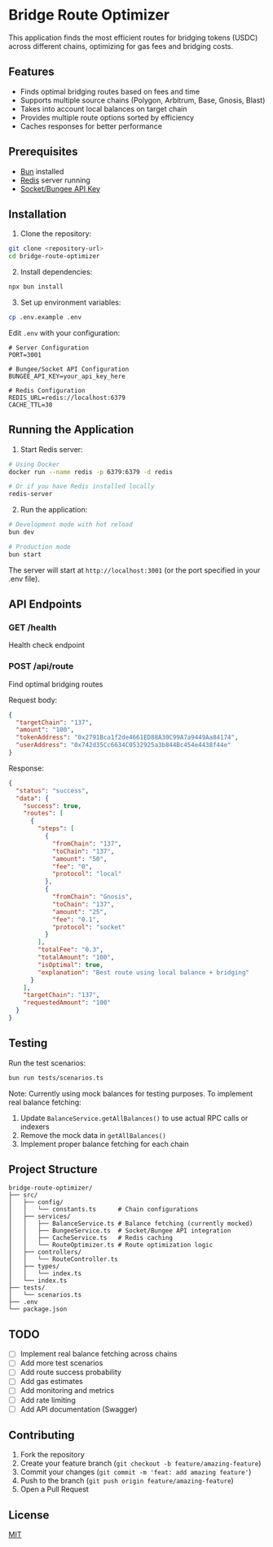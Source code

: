 # Bridge Route Optimizer

This application finds the most efficient routes for bridging tokens (USDC) across different chains, optimizing for gas fees and bridging costs.

## Features

- Finds optimal bridging routes based on fees and time
- Supports multiple source chains (Polygon, Arbitrum, Base, Gnosis, Blast)
- Takes into account local balances on target chain
- Provides multiple route options sorted by efficiency
- Caches responses for better performance

## Prerequisites

- [Bun](https://bun.sh/) installed
- [Redis](https://redis.io/) server running
- [Socket/Bungee API Key](https://docs.socket.tech/)

## Installation

1. Clone the repository:
```bash
git clone <repository-url>
cd bridge-route-optimizer
```

2. Install dependencies:
```bash
npx bun install
```

3. Set up environment variables:
```bash
cp .env.example .env
```

Edit `.env` with your configuration:
```env
# Server Configuration
PORT=3001

# Bungee/Socket API Configuration
BUNGEE_API_KEY=your_api_key_here

# Redis Configuration
REDIS_URL=redis://localhost:6379
CACHE_TTL=30
```

## Running the Application

1. Start Redis server:
```bash
# Using Docker
docker run --name redis -p 6379:6379 -d redis

# Or if you have Redis installed locally
redis-server
```

2. Run the application:
```bash
# Development mode with hot reload
bun dev

# Production mode
bun start
```

The server will start at `http://localhost:3001` (or the port specified in your .env file).

## API Endpoints

### GET /health
Health check endpoint

### POST /api/route
Find optimal bridging routes

Request body:
```json
{
  "targetChain": "137",
  "amount": "100",
  "tokenAddress": "0x2791Bca1f2de4661ED88A30C99A7a9449Aa84174",
  "userAddress": "0x742d35Cc6634C0532925a3b844Bc454e4438f44e"
}
```

Response:
```json
{
  "status": "success",
  "data": {
    "success": true,
    "routes": [
      {
        "steps": [
          {
            "fromChain": "137",
            "toChain": "137",
            "amount": "50",
            "fee": "0",
            "protocol": "local"
          },
          {
            "fromChain": "Gnosis",
            "toChain": "137",
            "amount": "25",
            "fee": "0.1",
            "protocol": "socket"
          }
        ],
        "totalFee": "0.3",
        "totalAmount": "100",
        "isOptimal": true,
        "explanation": "Best route using local balance + bridging"
      }
    ],
    "targetChain": "137",
    "requestedAmount": "100"
  }
}
```

## Testing

Run the test scenarios:
```bash
bun run tests/scenarios.ts
```

Note: Currently using mock balances for testing purposes. To implement real balance fetching:
1. Update `BalanceService.getAllBalances()` to use actual RPC calls or indexers
2. Remove the mock data in `getAllBalances()`
3. Implement proper balance fetching for each chain

## Project Structure

```
bridge-route-optimizer/
├── src/
│   ├── config/
│   │   └── constants.ts      # Chain configurations
│   ├── services/
│   │   ├── BalanceService.ts # Balance fetching (currently mocked)
│   │   ├── BungeeService.ts  # Socket/Bungee API integration
│   │   ├── CacheService.ts   # Redis caching
│   │   └── RouteOptimizer.ts # Route optimization logic
│   ├── controllers/
│   │   └── RouteController.ts
│   ├── types/
│   │   └── index.ts
│   └── index.ts
├── tests/
│   └── scenarios.ts
├── .env
└── package.json
```

## TODO

- [ ] Implement real balance fetching across chains
- [ ] Add more test scenarios
- [ ] Add route success probability
- [ ] Add gas estimates
- [ ] Add monitoring and metrics
- [ ] Add rate limiting
- [ ] Add API documentation (Swagger)

## Contributing

1. Fork the repository
2. Create your feature branch (`git checkout -b feature/amazing-feature`)
3. Commit your changes (`git commit -m 'feat: add amazing feature'`)
4. Push to the branch (`git push origin feature/amazing-feature`)
5. Open a Pull Request

## License

[MIT](LICENSE)
